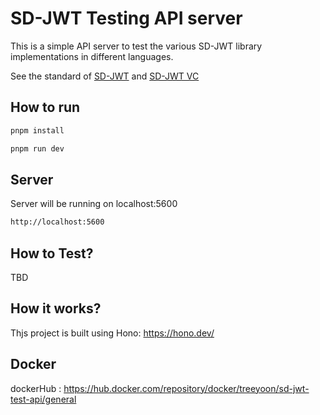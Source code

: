 # SD-JWT Testing API server

This is a simple API server to test the various SD-JWT library implementations in different languages.

See the standard of [SD-JWT](https://datatracker.ietf.org/doc/draft-ietf-oauth-selective-disclosure-jwt/) and [SD-JWT VC](https://datatracker.ietf.org/doc/draft-ietf-oauth-sd-jwt-vc/)

## How to run

```bash
pnpm install

pnpm run dev
```

## Server

Server will be running on localhost:5600

```bash
http://localhost:5600
```

## How to Test?

TBD

## How it works?

Thjs project is built using Hono: https://hono.dev/

## Docker

dockerHub : https://hub.docker.com/repository/docker/treeyoon/sd-jwt-test-api/general
